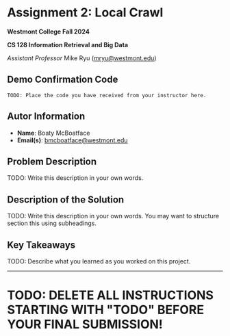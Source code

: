 # Assignment 2: Local Crawl
**Westmont College Fall 2024**

**CS 128 Information Retrieval and Big Data**

*Assistant Professor* Mike Ryu (mryu@westmont.edu) 

## Demo Confirmation Code
```
TODO: Place the code you have received from your instructor here.
```

## Autor Information
* **Name**: Boaty McBoatface
* **Email(s)**: bmcboatface@westmont.edu

## Problem Description

TODO: Write this description in your own words.

## Description of the Solution

TODO: Write this description in your own words. You may want to structure section this using subheadings.

## Key Takeaways

TODO: Describe what you learned as you worked on this project.


---


# TODO: DELETE ALL INSTRUCTIONS STARTING WITH "TODO" BEFORE YOUR FINAL SUBMISSION!